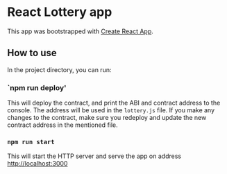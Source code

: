 # React Lottery app

This app was bootstrapped with [Create React App](https://github.com/facebook/create-react-app).

## How to use

In the project directory, you can run:

### `npm run deploy'

This will deploy the contract, and print the ABI and contract address to the console. The address will be used in the `lottery.js` file. If you make any changes to the contract, make sure you redeploy and update the new contract address in the mentioned file.

### `npm run start`

This will start the HTTP server and serve the app on address [http://localhost:3000](http://localhost:3000)
